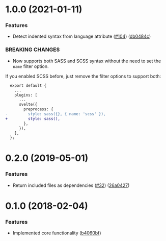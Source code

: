 <a name="1.0.0"></a>
# 1.0.0 (2021-01-11)


### Features

* Detect indented syntax from language attribute ([#104](https://github.com/ls-age/svelte-preprocess-sass/issues/104)) ([db0484c](https://github.com/ls-age/svelte-preprocess-sass/commits/db0484c))


### BREAKING CHANGES

* Now supports both SASS and SCSS syntax without the need to set the `name` filter option.

If you enabled SCSS before, just remove the filter options to support both:

```diff
  export default {
    ...
    plugins: [
      ...
      svelte({
        preprocess: {
-         style: sass({}, { name: 'scss' }),
+         style: sass(),
        },
      }),
    ],
  };
```




<a name="0.2.0"></a>
# 0.2.0 (2019-05-01)


### Features

* Return included files as dependencies ([#32](https://github.com/ls-age/svelte-preprocess-sass/issues/32)) ([26a0427](https://github.com/ls-age/svelte-preprocess-sass/commits/26a0427))




<a name="0.1.0"></a>
# 0.1.0 (2018-02-04)


### Features

* Implemented core functionality ([b4060bf](https://github.com/ls-age/svelte-preprocess-sass/commits/b4060bf))



